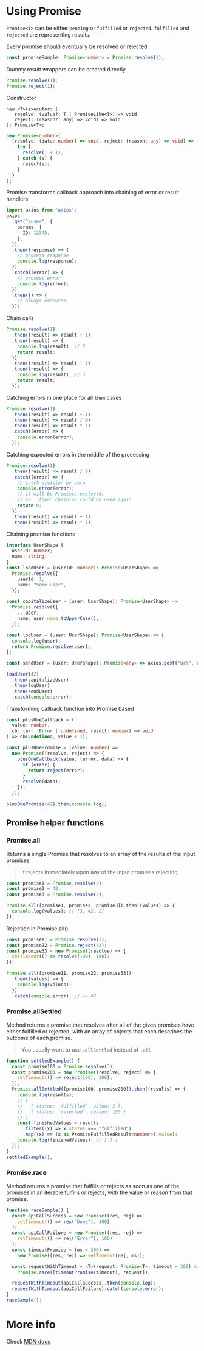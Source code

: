 # Using Promise

`Promise<T>` can be either `pending` or `fulfilled` or `rejected`. `fulfilled` and `rejected` are representing results.

Every promise should eventually be resolved or rejected

```ts
const promiseSample: Promise<number> = Promise.resolve(1);
```

Dummy result wrappers can be created directly

```ts
Promise.resolve(1);
Promise.reject(1);
```

Constructor

```
new <T>(executor: (
   resolve: (value?: T | PromiseLike<T>) => void,
   reject: (reason?: any) => void) => void
): Promise<T>;
```

```ts
new Promise<number>(
  (resolve: (data: number) => void, reject: (reason: any) => void) => {
    try {
      resolve(1 + 1);
    } catch (e) {
      reject(e);
    }
  }
);
```

Promise transforms callback approach into chaining of error or result handlers

```ts
import axios from "axios";
axios
  .get("/user", {
    params: {
      ID: 12345,
    },
  })
  .then((response) => {
    // process response
    console.log(response);
  })
  .catch((error) => {
    // process error
    console.log(error);
  })
  .then(() => {
    // always executed
  });
```

Chain calls

```ts
Promise.resolve(1)
  .then((result) => result + 1)
  .then((result) => {
    console.log(result); // 2
    return result;
  })
  .then((result) => result + 1)
  .then((result) => {
    console.log(result); // 3
    return result;
  });
```

Catching errors in one place for all `then` cases

```ts
Promise.resolve(1)
  .then((result) => result + 1)
  .then((result) => result / 0)
  .then((result) => result * 1)
  .catch((error) => {
    console.error(error);
  });
```

Catching expected errors in the middle of the processing

```ts
Promise.resolve(1)
  .then((result) => result / 0)
  .catch((error) => {
    // catch division by zero
    console.error(error);
    // it will be Promise.resolve(0)
    // so `.then` chaining could be used again
    return 0;
  })
  .then((result) => result + 1)
  .then((result) => result * 1);
```

Chaining promise functions

```ts
interface UserShape {
  userId: number;
  name: string;
}
const loadUser = (userId: number): Promise<UserShape> =>
  Promise.resolve({
    userId: 1,
    name: "Some user",
  });

const capitalizeUser = (user: UserShape): Promise<UserShape> =>
  Promise.resolve({
    ...user,
    name: user.name.toUpperCase(),
  });

const logUser = (user: UserShape): Promise<UserShape> => {
  console.log(user);
  return Promise.resolve(user);
};

const sendUser = (user: UserShape): Promise<any> => axios.post("url", user);

loadUser(42)
  .then(capitalizeUser)
  .then(logUser)
  .then(sendUser)
  .catch(console.error);
```

Transforming callback function into Promise based

```ts
const plusOneCallback = (
  value: number,
  cb: (err: Error | undefined, result: number) => void
) => cb(undefined, value + 1);

const plusOnePromise = (value: number) =>
  new Promise((resolve, reject) => {
    plusOneCallback(value, (error, data) => {
      if (error) {
        return reject(error);
      }
      resolve(data);
    });
  });

plusOnePromise(42).then(console.log);
```

## Promise helper functions

### Promise.all

Returns a single Promise that resolves to an array of the results of the input promises

> It rejects immediately upon any of the input promises rejecting

```ts
const promise1 = Promise.resolve(3);
const promise2 = 42;
const promise3 = Promise.resolve(2);

Promise.all([promise1, promise2, promise3]).then((values) => {
  console.log(values); // [3, 42, 2]
});
```

Rejection in Promise.all()

```ts
const promise11 = Promise.resolve(3);
const promise22 = Promise.reject(42);
const promise33 = new Promise((resolve) => {
  setTimeout(() => resolve(100), 100);
});

Promise.all([promise11, promise22, promise33])
  .then((values) => {
    console.log(values);
  })
  .catch(console.error); // => 42
```

### Promise.allSettled

Method returns a promise that resolves after all of the given promises have either fulfilled or rejected,
with an array of objects that each describes the outcome of each promise.

> You usually want to use `.allSettled` instead of `.all`

```ts
function settledExample() {
  const promise100 = Promise.resolve(3);
  const promise200 = new Promise((resolve, reject) => {
    setTimeout(() => reject(100), 100);
  });
  Promise.allSettled([promise100, promise200]).then((results) => {
    console.log(results);
    // [
    //   { status: 'fulfilled', value: 3 },
    //   { status: 'rejected', reason: 100 }
    // ]
    const finishedValues = results
      .filter((x) => x.status === "fulfilled")
      .map((x) => (x as PromiseFulfilledResult<number>).value);
    console.log(finishedValues); // [ 3 ]
  });
}
settledExample();
```

### Promise.race

Method returns a promise that fulfills or rejects as soon as one of the promises in an iterable fulfills or rejects,
with the value or reason from that promise.

```ts
function raceSample() {
  const apiCallSuccess = new Promise((res, rej) =>
    setTimeout(() => res("Done"), 100)
  );
  const apiCallFailure = new Promise((res, rej) =>
    setTimeout(() => rej("Error"), 100)
  );
  const timeoutPromise = (ms = 300) =>
    new Promise((res, rej) => setTimeout(rej, ms));

  const requestWithTimeout = <T>(request: Promise<T>, timeout = 300) =>
    Promise.race([timeoutPromise(timeout), request]);

  requestWithTimeout(apiCallSuccess).then(console.log);
  requestWithTimeout(apiCallFailure).catch(console.error);
}
raceSample();
```

# More info

Check [MDN docs](https://developer.mozilla.org/en-US/docs/Web/JavaScript/Reference/Global_Objects/Promise)
